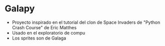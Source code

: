 # Galapy

- Proyecto inspirado en el tutorial del clon de Space Invaders de "Python Crash Course" de Eric Matthes 
- Usado en el exploratorio de compu
- Los sprites son de Galaga
